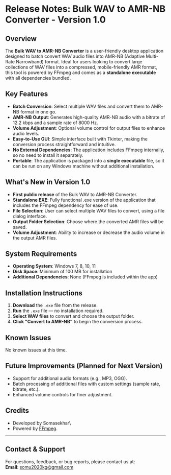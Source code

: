 # Release Notes: Bulk WAV to AMR-NB Converter - Version 1.0

## Overview
The **Bulk WAV to AMR-NB Converter** is a user-friendly desktop application designed to batch convert WAV audio files into AMR-NB (Adaptive Multi-Rate Narrowband) format. Ideal for users looking to convert large collections of WAV files into a compressed, mobile-friendly AMR format, this tool is powered by FFmpeg and comes as a **standalone executable** with all dependencies bundled.

## Key Features
- **Batch Conversion**: Select multiple WAV files and convert them to AMR-NB format in one go.
- **AMR-NB Output**: Generates high-quality AMR-NB audio with a bitrate of 12.2 kbps and a sample rate of 8000 Hz.
- **Volume Adjustment**: Optional volume control for output files to enhance audio levels.
- **Easy-to-Use GUI**: Simple interface built with Tkinter, making the conversion process straightforward and intuitive.
- **No External Dependencies**: The application includes FFmpeg internally, so no need to install it separately.
- **Portable**: The application is packaged into a **single executable** file, so it can be run on any Windows machine without additional installation.

## What's New in Version 1.0
- **First public release** of the Bulk WAV to AMR-NB Converter.
- **Standalone EXE**: Fully functional .exe version of the application that includes the FFmpeg dependency for ease of use.
- **File Selection**: User can select multiple WAV files to convert, using a file dialog interface.
- **Output Folder Selection**: Choose where the converted AMR files will be saved.
- **Volume Adjustment**: Ability to increase or decrease the audio volume in the output AMR files.

## System Requirements
- **Operating System**: Windows 7, 8, 10, 11
- **Disk Space**: Minimum of 100 MB for installation
- **Additional Dependencies**: None (FFmpeg is included within the app)

## Installation Instructions
1. **Download** the `.exe` file from the release.
2. **Run** the `.exe` file — no installation required.
3. **Select WAV files** to convert and choose the output folder.
4. **Click "Convert to AMR-NB"** to begin the conversion process.

## Known Issues
No known issues at this time.

## Future Improvements (Planned for Next Version)
- Support for additional audio formats (e.g., MP3, OGG).
- Batch processing of additional files with custom settings (sample rate, bitrate, etc.).
- Enhanced volume controls for finer adjustment.

## Credits
- Developed by Somasekhar\
- Powered by [FFmpeg](https://ffmpeg.org/).

---

## Contact & Support
For questions, feedback, or bug reports, please contact us at:  
**Email**: somu2020kg@gmail.com
